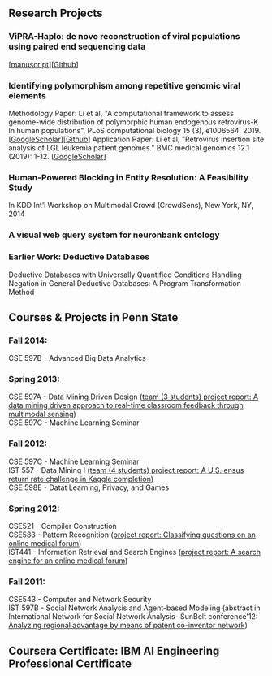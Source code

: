 ## Research Projects 
### ViPRA-Haplo: de novo reconstruction of viral populations using paired end sequencing data
[<a href="https://github.com/lwl1112/ViPRA-Haplo/blob/master/Weiling Li_manuscript.pdf" target="_blank">manuscript</a>][<a href="https://github.com/lwl1112/ViPRA-Haplo"  target="_blank">Github</a>]
### Identifying polymorphism among repetitive genomic viral elements
Methodology Paper: Li et al, "A computational framework to assess genome-wide distribution of polymorphic human endogenous retrovirus-K In human populations", PLoS computational biology 15 (3), e1006564. 2019.
[<a href="https://scholar.google.com/citations?view_op=view_citation&hl=en&user=JN2eecIAAAAJ&sortby=pubdate&citation_for_view=JN2eecIAAAAJ:YsMSGLbcyi4C" target="_blank">GoogleScholar</a>][<a href="https://github.com/lwl1112/polymorphicHERV"  target="_blank">Github</a>]
Application Paper: Li et al, "Retrovirus insertion site analysis of LGL leukemia patient genomes." BMC medical genomics 12.1 (2019): 1-12.
[<a href="https://scholar.google.com/citations?view_op=view_citation&hl=en&user=JN2eecIAAAAJ&sortby=pubdate&citation_for_view=JN2eecIAAAAJ:_FxGoFyzp5QC" target="_blank">GoogleScholar</a>]
###  Human-Powered Blocking in Entity Resolution: A Feasibility Study
In KDD Int’l Workshop on Multimodal Crowd (CrowdSens), New York, NY, 2014
### A visual web query system for neuronbank ontology
### Earlier Work: Deductive Databases
Deductive Databases with Universally Quantified Conditions
Handling Negation in General Deductive Databases: A Program Transformation Method

## Courses & Projects in Penn State
### Fall 2014:
CSE 597B - Advanced Big Data Analytics

### Spring 2013:
CSE 597A - Data Mining Driven Design (<a href="http://www.personal.psu.edu/wul135/Classroom_learning-final.pdf" target="_blank">team (3 students) project report: A data mining driven approach to real-time classroom feedback through multimodal sensing</a>) <br/>
CSE 597C - Machine Learning Seminar

### Fall 2012:
CSE 597C - Machine Learning Seminar<br/>
IST 557 - Data Mining I (<a href="http://www.personal.psu.edu/wul135/SSXL_Final_Report.pdf" target="_blank">team (4 students) project report: A U.S. ensus return rate challenge in Kaggle completion</a>)<br/>
CSE 598E - Datat Learning, Privacy, and Games

### Spring 2012:
CSE521 - Compiler Construction<br/>
CSE583 - Pattern Recognition (<a href="http://www.personal.psu.edu/wul135/classifying%20questions%20on%20an%20online%20medical%20forum.pdf" target="_blank">project report: Classifying questions on an online medical forum</a>)<br/>
IST441 - Information Retrieval and Search Engines (<a href="http://www.personal.psu.edu/wul135/A%20search%20engine%20for%20an%20online%20medical%20forum.pdf" target="_blank">project report: A search engine for an online medical forum</a>)

### Fall 2011:
CSE543 - Computer and Network Security<br/>
IST 597B - Social Network Analysis and Agent-based Modeling (abstract in International Network for Social Network Analysis- SunBelt conference'12: <a href="http://php.scripts.psu.edu/users/w/u/wul135/sunbelt2012.pdf" target="_blank">Analyzing regional advantage by means of patent co-inventor network</a>)

## Coursera Certificate: IBM AI Engineering Professional Certificate 


